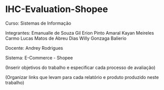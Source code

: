 # IHC-Evaluation-Shopee

Curso: Sistemas de Informação

Integrantes: Emanualle de Souza Gil
             Erion Pinto Amaral
             Kayan Meireles Carmo
             Lucas Matos de Abreu Dias
             Willy Gonzaga Balierio

Docente: Andrey Rodrigues

Sistema: E-Commerce - Shopee

(Inserir objetivos do trabalho e especificar cada processo de avaliação)

(Organizar links que levam para cada relatório e produto produzido neste trabalho)